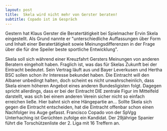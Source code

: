 ```yaml
---
layout: post
title:  Skela wird nicht mehr von Gerster beraten!
subtitle: Copado ist im Gespräch
---
```


Gestern hat Klaus Gerster die Beratertätigkeit bei Spielmacher Ervin Skela eingestellt. Als Grund nannte er "unterschiedliche Auffassungen über Form und Inhalt einer Beratertätigkeit sowie Meinungsdifferenzen in der Frage über die für dne Speiler beste sportliche Entwicklung".

Skela soll sich während einer Kreuzfahrt Gersters Meinungen von anderen Beratern eingeholt haben. Fraglich ist, was das für Skelas Zukunft bei der Eintracht bedeutet. Sein Vertrag läuft aus und Bayer Leverkusen und Hertha BSC sollen schon ihr Interesse bekundet haben. Die Eintracht will den Albaner unbedingt halten, doch scheint es nicht unwahrscheinlich, dass Skela einem höheren Angebot eines anderen Bundesligisten folgt. Dagegen spricht allerdings, dass er bei der Eintracht DIE zentrale Figur im Mittelfeld darstellt, was sich bei einem anderen Verein sicher nicht so einfach erreichen ließe. Hier bahnt sich eine Hängepartie an... Sollte Skela sich gegen die Eintracht entscheiden, hat die Eintracht offenbar schon einen Nachfolger ins Auge gefasst. Francisco Copado von der SpVgg Unterhaching ist Gerüchten zufolge ein Kandidat. Der 29jährige Spanier führt die Torschützenliste der 2. Liga mit 16 Treffern an.

